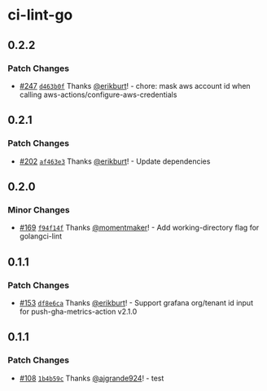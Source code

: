 # ci-lint-go

## 0.2.2

### Patch Changes

- [#247](https://github.com/smartcontractkit/.github/pull/247)
  [`d463b0f`](https://github.com/smartcontractkit/.github/commit/d463b0fec6024b2a0eb7502e2fa5917bd1c6c15e)
  Thanks [@erikburt](https://github.com/erikburt)! - chore: mask aws account id
  when calling aws-actions/configure-aws-credentials

## 0.2.1

### Patch Changes

- [#202](https://github.com/smartcontractkit/.github/pull/202)
  [`af463e3`](https://github.com/smartcontractkit/.github/commit/af463e3a584be3b85ae85e7a48f288a2098275cd)
  Thanks [@erikburt](https://github.com/erikburt)! - Update dependencies

## 0.2.0

### Minor Changes

- [#169](https://github.com/smartcontractkit/.github/pull/169)
  [`f94f14f`](https://github.com/smartcontractkit/.github/commit/f94f14f46f7b3c51c49bffbea420edd2f01134dc)
  Thanks [@momentmaker](https://github.com/momentmaker)! - Add working-directory
  flag for golangci-lint

## 0.1.1

### Patch Changes

- [#153](https://github.com/smartcontractkit/.github/pull/153)
  [`df8e6ca`](https://github.com/smartcontractkit/.github/commit/df8e6cab6b0aa2f152575d5f7aade5e712a53b86)
  Thanks [@erikburt](https://github.com/erikburt)! - Support grafana org/tenant
  id input for push-gha-metrics-action v2.1.0

## 0.1.1

### Patch Changes

- [#108](https://github.com/smartcontractkit/.github/pull/108)
  [`1b4b59c`](https://github.com/smartcontractkit/.github/commit/1b4b59c72d776ba2917d0e8987af28a938bcbda7)
  Thanks [@ajgrande924](https://github.com/ajgrande924)! - test
